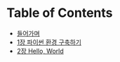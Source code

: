 # Table of Contents

* [들어가며](_draft/ch00-prologue.md)
* [1장 파이썬 환경 구축하기](_draft/ch01-setup.md)
* [2장 Hello, World](_draft/ch02-hello-world.md)
